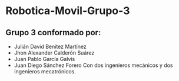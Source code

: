 # Robotica-Movil-Grupo-3
## Grupo 3 conformado por:
* Julián David Benítez Martínez
* Jhon Alexander Calderón Suárez
* Juan Pablo García Galvis
* Juan Diego Sánchez Forero
Con dos ingenieros mecánicos y dos ingenieros mecatrónicos.
